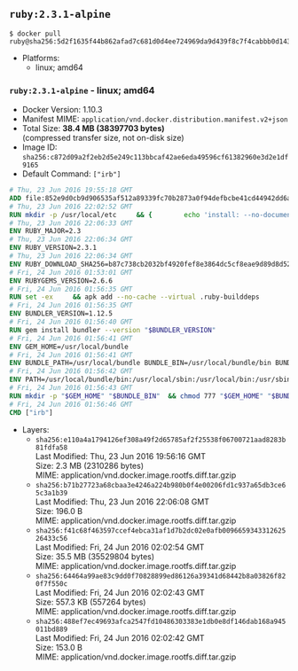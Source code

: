 ## `ruby:2.3.1-alpine`

```console
$ docker pull ruby@sha256:5d2f1635f44b862afad7c681d0d4ee724969da9d439f8c7f4cabbb0d143c003e
```

-	Platforms:
	-	linux; amd64

### `ruby:2.3.1-alpine` - linux; amd64

-	Docker Version: 1.10.3
-	Manifest MIME: `application/vnd.docker.distribution.manifest.v2+json`
-	Total Size: **38.4 MB (38397703 bytes)**  
	(compressed transfer size, not on-disk size)
-	Image ID: `sha256:c872d09a2f2eb2d5e249c113bbcaf42ae6eda49596cf61382960e3d2e1df9165`
-	Default Command: `["irb"]`

```dockerfile
# Thu, 23 Jun 2016 19:55:18 GMT
ADD file:852e9d0cb9d906535af512a89339fc70b2873a0f94defbcbe41cd44942dd6ac8 in /
# Thu, 23 Jun 2016 22:02:52 GMT
RUN mkdir -p /usr/local/etc 	&& { 		echo 'install: --no-document'; 		echo 'update: --no-document'; 	} >> /usr/local/etc/gemrc
# Thu, 23 Jun 2016 22:06:33 GMT
ENV RUBY_MAJOR=2.3
# Thu, 23 Jun 2016 22:06:34 GMT
ENV RUBY_VERSION=2.3.1
# Thu, 23 Jun 2016 22:06:34 GMT
ENV RUBY_DOWNLOAD_SHA256=b87c738cb2032bf4920fef8e3864dc5cf8eae9d89d8d523ce0236945c5797dcd
# Fri, 24 Jun 2016 01:53:01 GMT
ENV RUBYGEMS_VERSION=2.6.6
# Fri, 24 Jun 2016 01:56:35 GMT
RUN set -ex 	&& apk add --no-cache --virtual .ruby-builddeps 		autoconf 		bison 		bzip2 		bzip2-dev 		ca-certificates 		coreutils 		curl 		gcc 		gdbm-dev 		glib-dev 		libc-dev 		libffi-dev 		libxml2-dev 		libxslt-dev 		linux-headers 		make 		ncurses-dev 		openssl-dev 		procps 		readline-dev 		ruby 		yaml-dev 		zlib-dev 	&& curl -fSL -o ruby.tar.gz "http://cache.ruby-lang.org/pub/ruby/$RUBY_MAJOR/ruby-$RUBY_VERSION.tar.gz" 	&& echo "$RUBY_DOWNLOAD_SHA256 *ruby.tar.gz" | sha256sum -c - 	&& mkdir -p /usr/src 	&& tar -xzf ruby.tar.gz -C /usr/src 	&& mv "/usr/src/ruby-$RUBY_VERSION" /usr/src/ruby 	&& rm ruby.tar.gz 	&& cd /usr/src/ruby 	&& { echo '#define ENABLE_PATH_CHECK 0'; echo; cat file.c; } > file.c.new && mv file.c.new file.c 	&& autoconf 	&& ac_cv_func_isnan=yes ac_cv_func_isinf=yes 		./configure --disable-install-doc 	&& make -j"$(getconf _NPROCESSORS_ONLN)" 	&& make install 	&& runDeps="$( 		scanelf --needed --nobanner --recursive /usr/local 			| awk '{ gsub(/,/, "\nso:", $2); print "so:" $2 }' 			| sort -u 			| xargs -r apk info --installed 			| sort -u 	)" 	&& apk add --virtual .ruby-rundeps $runDeps 		bzip2 		ca-certificates 		curl 		libffi-dev 		openssl-dev 		yaml-dev 		procps 		zlib-dev 	&& apk del .ruby-builddeps 	&& gem update --system $RUBYGEMS_VERSION 	&& rm -r /usr/src/ruby
# Fri, 24 Jun 2016 01:56:35 GMT
ENV BUNDLER_VERSION=1.12.5
# Fri, 24 Jun 2016 01:56:40 GMT
RUN gem install bundler --version "$BUNDLER_VERSION"
# Fri, 24 Jun 2016 01:56:41 GMT
ENV GEM_HOME=/usr/local/bundle
# Fri, 24 Jun 2016 01:56:41 GMT
ENV BUNDLE_PATH=/usr/local/bundle BUNDLE_BIN=/usr/local/bundle/bin BUNDLE_SILENCE_ROOT_WARNING=1 BUNDLE_APP_CONFIG=/usr/local/bundle
# Fri, 24 Jun 2016 01:56:42 GMT
ENV PATH=/usr/local/bundle/bin:/usr/local/sbin:/usr/local/bin:/usr/sbin:/usr/bin:/sbin:/bin
# Fri, 24 Jun 2016 01:56:43 GMT
RUN mkdir -p "$GEM_HOME" "$BUNDLE_BIN" 	&& chmod 777 "$GEM_HOME" "$BUNDLE_BIN"
# Fri, 24 Jun 2016 01:56:46 GMT
CMD ["irb"]
```

-	Layers:
	-	`sha256:e110a4a1794126ef308a49f2d65785af2f25538f06700721aad8283b81fdfa58`  
		Last Modified: Thu, 23 Jun 2016 19:56:16 GMT  
		Size: 2.3 MB (2310286 bytes)  
		MIME: application/vnd.docker.image.rootfs.diff.tar.gzip
	-	`sha256:b71b27723a68cbaa3e4246a224b980b0f4e00206fd1c937a65db3ce65c3a1b39`  
		Last Modified: Thu, 23 Jun 2016 22:06:08 GMT  
		Size: 196.0 B  
		MIME: application/vnd.docker.image.rootfs.diff.tar.gzip
	-	`sha256:f41c68f463597ccef4ebca31af1d7b2dc02e0afb009665934331262526433c56`  
		Last Modified: Fri, 24 Jun 2016 02:02:54 GMT  
		Size: 35.5 MB (35529804 bytes)  
		MIME: application/vnd.docker.image.rootfs.diff.tar.gzip
	-	`sha256:64464a99ae83c9dd0f70828899ed86126a39341d68442b8a03826f820f7f550c`  
		Last Modified: Fri, 24 Jun 2016 02:02:43 GMT  
		Size: 557.3 KB (557264 bytes)  
		MIME: application/vnd.docker.image.rootfs.diff.tar.gzip
	-	`sha256:488ef7ec49693afca2547fd10486303383e1db0e8df146dab168a945011bd889`  
		Last Modified: Fri, 24 Jun 2016 02:02:42 GMT  
		Size: 153.0 B  
		MIME: application/vnd.docker.image.rootfs.diff.tar.gzip
